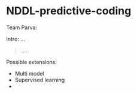 # NDDL-predictive-coding
Team Parva:

Intro: ...
> .... 

Possible extensions:
- Multi model
- Supervised learning
- 
